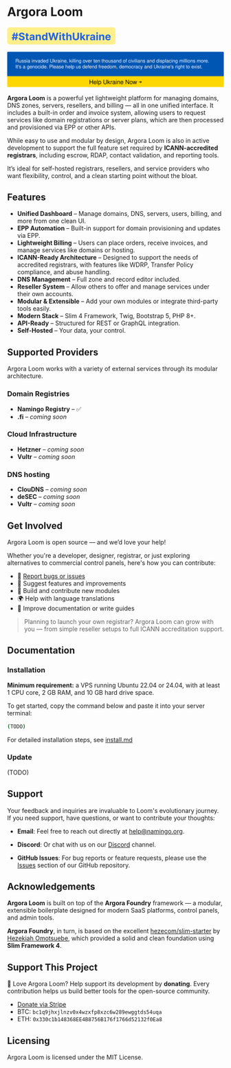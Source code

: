 # Argora Loom

[![StandWithUkraine](https://raw.githubusercontent.com/vshymanskyy/StandWithUkraine/main/badges/StandWithUkraine.svg)](https://github.com/vshymanskyy/StandWithUkraine/blob/main/docs/README.md)

[![SWUbanner](https://raw.githubusercontent.com/vshymanskyy/StandWithUkraine/main/banner2-direct.svg)](https://github.com/vshymanskyy/StandWithUkraine/blob/main/docs/README.md)

**Argora Loom** is a powerful yet lightweight platform for managing domains, DNS zones, servers, resellers, and billing — all in one unified interface. It includes a built-in order and invoice system, allowing users to request services like domain registrations or server plans, which are then processed and provisioned via EPP or other APIs.

While easy to use and modular by design, Argora Loom is also in active development to support the full feature set required by **ICANN-accredited registrars**, including escrow, RDAP, contact validation, and reporting tools.

It’s ideal for self-hosted registrars, resellers, and service providers who want flexibility, control, and a clean starting point without the bloat.

## Features

- **Unified Dashboard** – Manage domains, DNS, servers, users, billing, and more from one clean UI.
- **EPP Automation** – Built-in support for domain provisioning and updates via EPP.
- **Lightweight Billing** – Users can place orders, receive invoices, and manage services like domains or hosting.
- **ICANN-Ready Architecture** – Designed to support the needs of accredited registrars, with features like WDRP, Transfer Policy compliance, and abuse handling.
- **DNS Management** – Full zone and record editor included.
- **Reseller System** – Allow others to offer and manage services under their own accounts.
- **Modular & Extensible** – Add your own modules or integrate third-party tools easily.
- **Modern Stack** – Slim 4 Framework, Twig, Bootstrap 5, PHP 8+.
- **API-Ready** – Structured for REST or GraphQL integration.
- **Self-Hosted** – Your data, your control.

## Supported Providers

Argora Loom works with a variety of external services through its modular architecture.

### Domain Registries

- **Namingo Registry** – ✅
- **.fi** – *coming soon*

### Cloud Infrastructure

- **Hetzner** – *coming soon*
- **Vultr** – *coming soon*

### DNS hosting

- **ClouDNS** – *coming soon*
- **deSEC** – *coming soon*
- **Vultr** – *coming soon*

## Get Involved

Argora Loom is open source — and we’d love your help!

Whether you're a developer, designer, registrar, or just exploring alternatives to commercial control panels, here's how you can contribute:

- 🐞 [Report bugs or issues](https://github.com/argora/loom/issues)
- 🌟 Suggest features and improvements
- 🧩 Build and contribute new modules
- 🌍 Help with language translations
- 📄 Improve documentation or write guides

> Planning to launch your own registrar? Argora Loom can grow with you — from simple reseller setups to full ICANN accreditation support.

## Documentation

### Installation

**Minimum requirement:** a VPS running Ubuntu 22.04 or 24.04, with at least 1 CPU core, 2 GB RAM, and 10 GB hard drive space.

To get started, copy the command below and paste it into your server terminal:

```bash
(TODO)
```

For detailed installation steps, see [install.md](docs/install.md)

### Update

(TODO)

## Support

Your feedback and inquiries are invaluable to Loom's evolutionary journey. If you need support, have questions, or want to contribute your thoughts:

- **Email**: Feel free to reach out directly at [help@namingo.org](mailto:help@namingo.org).

- **Discord**: Or chat with us on our [Discord](https://discord.gg/97R9VCrWgc) channel.
  
- **GitHub Issues**: For bug reports or feature requests, please use the [Issues](https://github.com/argora/loom/issues) section of our GitHub repository.

## Acknowledgements

**Argora Loom** is built on top of the **Argora Foundry** framework — a modular, extensible boilerplate designed for modern SaaS platforms, control panels, and admin tools.

**Argora Foundry**, in turn, is based on the excellent [hezecom/slim-starter](https://github.com/omotsuebe/slim-starter) by [Hezekiah Omotsuebe](https://github.com/omotsuebe), which provided a solid and clean foundation using **Slim Framework 4**.

## Support This Project

💖 Love Argora Loom? Help support its development by **donating**. Every contribution helps us build better tools for the open-source community.

- [Donate via Stripe](https://donate.stripe.com/7sI2aI4jV3Offn28ww)
- BTC: `bc1q9jhxjlnzv0x4wzxfp8xzc6w289ewggtds54uqa`
- ETH: `0x330c1b148368EE4B8756B176f1766d52132f0Ea8`

## Licensing

Argora Loom is licensed under the MIT License.